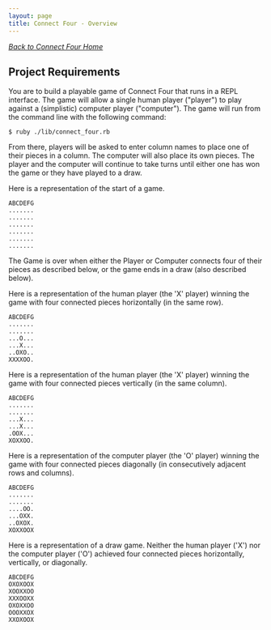 ```yaml
---
layout: page
title: Connect Four - Overview
---
```


_[Back to Connect Four Home](./index)_

## Project Requirements

You are to build a playable game of Connect Four that runs in a REPL interface. The game will allow a single human player ("player") to play against a (simplistic) computer player ("computer"). The game will run from the command line with the following command:

```
$ ruby ./lib/connect_four.rb
```

From there, players will be asked to enter column names to place one of their pieces in a column. The computer will also place its own pieces. The player and the computer will continue to take turns until either one has won the game or they have played to a draw.

Here is a representation of the start of a game.
```
ABCDEFG
.......
.......
.......
.......
.......
.......
```

The Game is over when either the Player or Computer connects four of their pieces as described below, or the game ends in a draw (also described below).

Here is a representation of the human player (the 'X' player) winning the game with four connected pieces horizontally (in the same row).
```
ABCDEFG
.......
.......
...O...
...X...
..OXO..
XXXXOO.
```

Here is a representation of the human player (the 'X' player) winning the game with four connected pieces vertically (in the same column).
```
ABCDEFG
.......
.......
...X...
...X...
.OOX...
XOXXOO.
```

Here is a representation of the computer player (the 'O' player) winning the game with four connected pieces diagonally (in consecutively adjacent rows and columns).
```
ABCDEFG
.......
.......
....OO.
...OXX.
..OXOX.
XOXXOOX
```

Here is a representation of a draw game. Neither the human player ('X') nor the computer player ('O') achieved four connected pieces horizontally, vertically, or diagonally.
```
ABCDEFG
OXOXOOX
XOOXXOO
XXXOOXX
OXOXXOO
OOOXXOX
XXOXOOX
```
